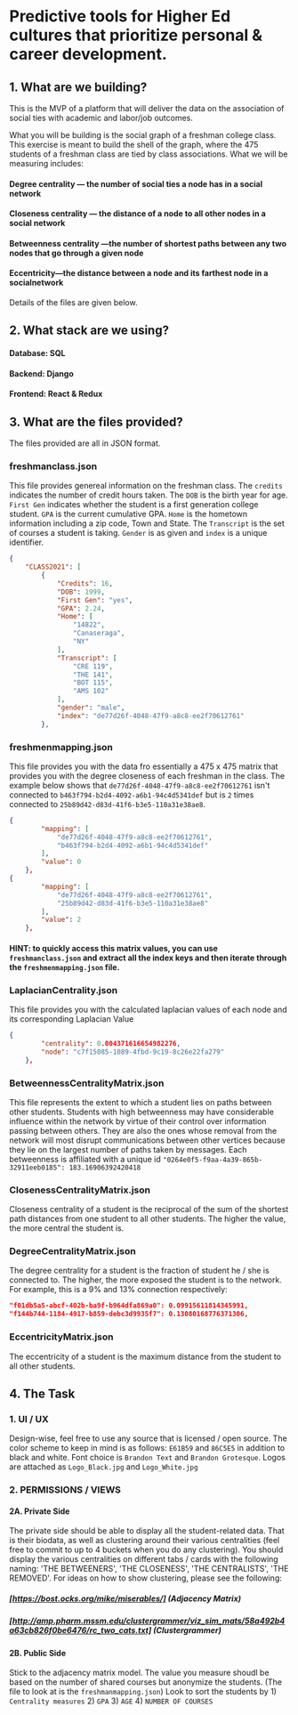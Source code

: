 #  Predictive tools for Higher Ed cultures that prioritize personal & career development.

## 1. What are we building?

This is the MVP of a platform that will deliver the data on the association of social ties with academic and labor/job outcomes.

What you will be building is the social graph of a freshman college class. This exercise is meant to build the shell of the graph, where the 475 students of a freshman class are tied by class associations. What we will be measuring includes:

#### Degree centrality — the number of social ties a node has in a social network
#### Closeness centrality — the distance of a node to all other nodes in a social network
#### Betweenness centrality —the number of shortest paths between any two nodes that go through a given node
#### Eccentricity—the distance between a node and its farthest node in a socialnetwork

Details of the files are given below.

## 2. What stack are we using?

#### Database: SQL
#### Backend: Django
#### Frontend: React & Redux

## 3. What are the files provided?
The files provided are all in JSON format.

### freshmanclass.json
This file provides genereal information on the freshman class. The `credits` indicates the number of credit hours taken. The `DOB` is the birth year for age. `First Gen` indicates whether the student is a first generation college student. `GPA` is the current cumulative GPA. `Home` is the hometown information including a zip code, Town and State. The `Transcript` is the set of courses a student is taking. `Gender` is as given and `index` is a unique identifier.


```json
{
    "CLASS2021": [
        {
            "Credits": 16, 
            "DOB": 1999, 
            "First Gen": "yes", 
            "GPA": 2.24, 
            "Home": [
                "14822", 
                "Canaseraga", 
                "NY"
            ], 
            "Transcript": [
                "CRE 119", 
                "THE 141", 
                "BOT 115", 
                "AMS 102"
            ], 
            "gender": "male", 
            "index": "de77d26f-4048-47f9-a8c8-ee2f70612761"
        }, 
```
### freshmenmapping.json
This file provides you with the data fro essentially a 475 x 475 matrix that provides you with the degree closeness of each freshman in the class. The example below shows that `de77d26f-4048-47f9-a8c8-ee2f70612761` isn't connected to `b463f794-b2d4-4092-a6b1-94c4d5341def` but is `2` times connected to `25b89d42-d83d-41f6-b3e5-110a31e38ae8`.
```json
{
        "mapping": [
            "de77d26f-4048-47f9-a8c8-ee2f70612761", 
            "b463f794-b2d4-4092-a6b1-94c4d5341def"
        ], 
        "value": 0
    },
{
        "mapping": [
            "de77d26f-4048-47f9-a8c8-ee2f70612761", 
            "25b89d42-d83d-41f6-b3e5-110a31e38ae8"
        ], 
        "value": 2
    }, 


```
#### HINT: to quickly access this matrix values, you can use `freshmanclass.json` and extract all the index keys and then iterate through the `freshmenmapping.json` file.

### LaplacianCentrality.json
This file provides you with the calculated laplacian values of each node and its corresponding Laplacian Value
```json
{
        "centrality": 0.004371616654982276, 
        "node": "c7f15085-1089-4fbd-9c19-8c26e22fa279"
    },
```

### BetweennessCentralityMatrix.json
This file represents the extent to which a student lies on paths between other students. Students with high betweenness may have considerable influence within the network by virtue of their control over information passing between others. They are also the ones whose removal from the network will most disrupt communications between other vertices because they lie on the largest number of paths taken by messages. Each betweenness is affiliated with a unique id `"0264e0f5-f9aa-4a39-865b-32911eeb0185": 183.16906392420418`

### ClosenessCentralityMatrix.json
Closeness centrality of a student is the reciprocal of the sum of the shortest path distances from one student to all other students. The higher the value, the more central the student is. 

### DegreeCentralityMatrix.json
The degree centrality for a student is the fraction of student he / she is connected to. The higher, the more exposed the student is to the network. For example, this is a 9% and 13% connection respectively:
```json
"f01db5a5-abcf-402b-ba9f-b964dfa869a0": 0.09915611814345991, 
"f144b744-1184-4917-b859-debc3d9935f7": 0.13080168776371306, 
```

### EccentricityMatrix.json
The eccentricity of a student is the maximum distance from the student to all other students.

## 4. The Task

### 1. UI / UX
Design-wise, feel free to use any source that is licensed / open source. The color scheme to keep in mind is as follows: `E61B59` and `86C5E5` in addition to black and white. Font choice is `Brandon Text` and `Brandon Grotesque`.
Logos are attached as `Logo_Black.jpg` and `Logo_White.jpg`

### 2. PERMISSIONS / VIEWS

#### 2A. Private Side
The private side should be able to display all the student-related data. That is their biodata, as well as clustering around their various centralities (feel free to commit to up to 4 buckets when you do any clustering). You should display the various centralities on different tabs / cards with the following naming: 'THE BETWEENERS', 'THE CLOSENESS', 'THE CENTRALISTS', 'THE REMOVED'.
For ideas on how to show clustering, please see the following:
##### [https://bost.ocks.org/mike/miserables/] (Adjacency Matrix)
##### [http://amp.pharm.mssm.edu/clustergrammer/viz_sim_mats/58a492b4a63cb826f0be6476/rc_two_cats.txt] (Clustergrammer)

#### 2B. Public Side
Stick to the adjacency matrix model. The value you measure shoudl be based on the number of shared courses but anonymize the students. (The file to look at is the `freshmanmapping.json`) Look to sort the students by 1) `Centrality measures` 2) `GPA` 3) `AGE` 4) `NUMBER OF COURSES`
